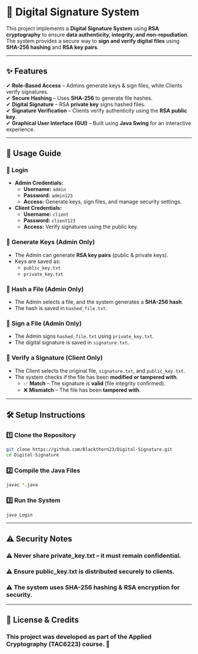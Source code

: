 # 🚀 Digital Signature System  

This project implements a **Digital Signature System** using **RSA cryptography** to ensure **data authenticity, integrity, and non-repudiation**.  
The system provides a secure way to **sign and verify digital files** using **SHA-256 hashing** and **RSA key pairs**.  

---

## ✨ Features  
✔ **Role-Based Access** – Admins generate keys & sign files, while Clients verify signatures.  
✔ **Secure Hashing** – Uses **SHA-256** to generate file hashes.  
✔ **Digital Signature** – RSA **private key** signs hashed files.  
✔ **Signature Verification** – Clients verify authenticity using the **RSA public key**.  
✔ **Graphical User Interface (GUI)** – Built using **Java Swing** for an interactive experience.  

---

## 📜 Usage Guide  

### 🔹 **Login**  
- **Admin Credentials:**  
  - **Username:** `admin`  
  - **Password:** `admin123`  
  - **Access:** Generate keys, sign files, and manage security settings.  
- **Client Credentials:**  
  - **Username:** `client`  
  - **Password:** `client123`  
  - **Access:** Verify signatures using the public key.  

### 🔹 **Generate Keys (Admin Only)**  
- The Admin can generate **RSA key pairs** (public & private keys).  
- Keys are saved as:  
  - `public_key.txt`  
  - `private_key.txt`  

### 🔹 **Hash a File (Admin Only)**  
- The Admin selects a file, and the system generates a **SHA-256 hash**.  
- The hash is saved in `hashed_file.txt`.  

### 🔹 **Sign a File (Admin Only)**  
- The Admin signs `hashed_file.txt` using `private_key.txt`.  
- The digital signature is saved in `signature.txt`.  

### 🔹 **Verify a Signature (Client Only)**  
- The Client selects the original file, `signature.txt`, and `public_key.txt`.  
- The system checks if the file has been **modified or tampered with**.  
  - ✅ **Match** – The signature is **valid** (file integrity confirmed).  
  - ❌ **Mismatch** – The file has been **tampered with**.  

---

## 🛠️ Setup Instructions  

### 1️⃣ **Clone the Repository**  
```sh
git clone https://github.com/Blackthorn23/Digital-Signature.git
cd Digital-Signature
```

### 2️⃣ **Compile the Java Files**  
```sh
javac *.java
```

### 3️⃣ **Run the System**  
```sh
java Login
```
---

## ⚠️ Security Notes
### ⚠ Never share private_key.txt – it must remain confidential.
### ⚠ Ensure public_key.txt is distributed securely to clients.
### ⚠ The system uses SHA-256 hashing & RSA encryption for security.
---

## 📜 License & Credits
### This project was developed as part of the Applied Cryptography (TAC6223) course. 🚀

